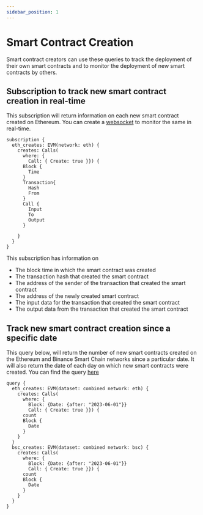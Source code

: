 ```yaml
---
sidebar_position: 1
---
```


# Smart Contract Creation

Smart contract creators can use these queries to track the deployment of their own smart contracts and to monitor the deployment of new smart contracts by others.

## Subscription to track new smart contract creation in real-time

This subscription will return information on each new smart contract created on Ethereum. You can create a [websocket](https://docs.bitquery.io/docs/start/websocket/) to monitor the same in real-time.

```
subscription {
  eth_creates: EVM(network: eth) {
    creates: Calls(
      where: {
        Call: { Create: true }}) {
      Block {
        Time
      }
      Transaction{
        Hash
        From
      }
      Call {
        Input
        To
        Output
      }

    }
  }
}

```

This subscription has information on

- The block time in which the smart contract was created
- The transaction hash that created the smart contract
- The address of the sender of the transaction that created the smart contract
- The address of the newly created smart contract
- The input data for the transaction that created the smart contract
- The output data from the transaction that created the smart contract

## Track new smart contract creation since a specific date

This query below, will return the number of new smart contracts created on the Ethereum and Binance Smart Chain networks since a particular date. It will also return the date of each day on which new smart contracts were created.
You can find the query [here](https://ide.bitquery.io/ETHBSC-SC-creates-count-over-date)

```
query {
  eth_creates: EVM(dataset: combined network: eth) {
    creates: Calls(
      where: {
        Block: {Date: {after: "2023-06-01"}}
        Call: { Create: true }}) {
      count
      Block {
        Date
      }
    }
  }
  bsc_creates: EVM(dataset: combined network: bsc) {
    creates: Calls(
      where: {
        Block: {Date: {after: "2023-06-01"}}
        Call: { Create: true }}) {
      count
      Block {
        Date
      }
    }
  }
}

```
